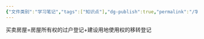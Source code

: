 ```yaml
---
{"文件类别":"学习笔记","tags":["知识点"],"dg-publish":true,"permalink":"/学习笔记studyup/知识点cheese/建设用地使用权/","dgPassFrontmatter":true,"noteIcon":"","created":"2024-10-16T18:57:11.650+08:00","updated":"2024-10-16T18:57:41.927+08:00"}
---
```


买卖房屋=房屋所有权的过户登记+建设用地使用权的移转登记
